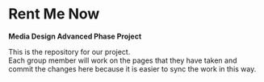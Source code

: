 # Rent Me Now

**Media Design Advanced Phase Project**

This is the repository for our project. <br> 
Each group member will work on the pages that they have taken and commit the changes here because it is easier to sync the work in this way.
